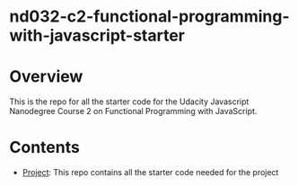 # nd032-c2-functional-programming-with-javascript-starter

# Overview
This is the repo for all the starter code for the Udacity Javascript Nanodegree Course 2 on Functional Programming with JavaScript.

# Contents
- [Project](https://github.com/udacity/nd032-c2-functional-programming-with-javascript-starter/tree/project): This repo contains all the starter code needed for the project
